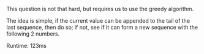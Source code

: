 This question is not that hard, but requires us to use the greedy algorithm.

The idea is simple, if the current value can be appended to the tail of the last sequence, then do so; if not, see if it can form a new sequence with the following 2 numbers.

Runtime: 123ms
